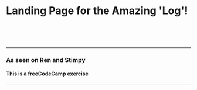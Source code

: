 # Landing Page for the Amazing 'Log'!
<br>
<br>
<br>

--------------------------------------

### As seen on Ren and Stimpy
#### This is a freeCodeCamp exercise

--------------------------------------
